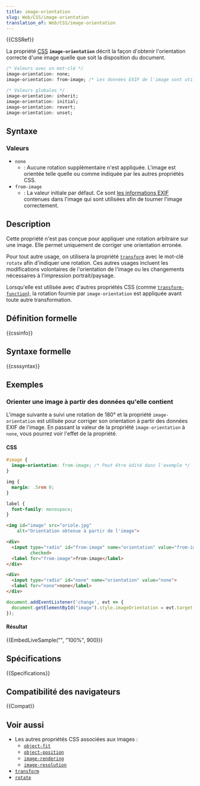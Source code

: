 ```yaml
---
title: image-orientation
slug: Web/CSS/image-orientation
translation_of: Web/CSS/image-orientation
---
```


{{CSSRef}}

La propriété [CSS](/fr/docs/Web/CSS) **`image-orientation`** décrit la façon d'obtenir l'orientation correcte d'une image quelle que soit la disposition du document.

```css
/* Valeurs avec un mot-clé */
image-orientation: none;
image-orientation: from-image; /* Les données EXIF de l'image sont utilisées. */

/* Valeurs globales */
image-orientation: inherit;
image-orientation: initial;
image-orientation: revert;
image-orientation: unset;
```

## Syntaxe

### Valeurs

- `none`
  - : Aucune rotation supplémentaire n'est appliquée. L'image est orientée telle quelle ou comme indiquée par les autres propriétés CSS.
- `from-image`
  - : La valeur initiale par défaut. Ce sont [les informations EXIF](https://fr.wikipedia.org/wiki/Exchangeable_image_file_format) contenues dans l'image qui sont utilisées afin de tourner l'image correctement.

## Description

Cette propriété n'est pas conçue pour appliquer une rotation arbitraire sur une image. Elle permet uniquement de corriger une orientation erronée.

Pour tout autre usage, on utilisera la propriété [`transform`](/fr/docs/Web/CSS/transform) avec le mot-clé `rotate` afin d'indiquer une rotation. Ces autres usages incluent les modifications volontaires de l'orientation de l'image ou les changements nécessaires à l'impression portrait/paysage.

Lorsqu'elle est utilisée avec d'autres propriétés CSS (comme [`transform-function`](/fr/docs/Web/CSS/transform-function)), la rotation fournie par `image-orientation` est appliquée avant toute autre transformation.

## Définition formelle

{{cssinfo}}

## Syntaxe formelle

{{csssyntax}}

## Exemples

### Orienter une image à partir des données qu'elle contient

L'image suivante a suivi une rotation de 180° et la propriété `image-orientation` est utilisée pour corriger son orientation à partir des données EXIF de l'image. En passant la valeur de la propriété `image-orientation` à `none`, vous pourrez voir l'effet de la propriété.

#### CSS

```css
#image {
  image-orientation: from-image; /* Peut être édité dans l'exemple */
}
```

```css hidden
img {
  margin: .5rem 0;
}

label {
  font-family: monospace;
}
```

```html hidden
<img id="image" src="oriole.jpg"
    alt="Orientation obtenue à partir de l'image">

<div>
  <input type="radio" id="from-image" name="orientation" value="from-image"
         checked>
  <label for="from-image">from-image</label>
</div>

<div>
  <input type="radio" id="none" name="orientation" value="none">
  <label for="none">none</label>
</div>
```

```js hidden
document.addEventListener('change', evt => {
  document.getElementById("image").style.imageOrientation = evt.target.value;
});
```

#### Résultat

{{EmbedLiveSample("", "100%", 900)}}

## Spécifications

{{Specifications}}

## Compatibilité des navigateurs

{{Compat}}

## Voir aussi

- Les autres propriétés CSS associées aux images&nbsp;:
  - [`object-fit`](/fr/docs/Web/CSS/object-fit)
  - [`object-position`](/fr/docs/Web/CSS/object-position)
  - [`image-rendering`](/fr/docs/Web/CSS/Image-rendering)
  - [`image-resolution`](/fr/docs/Web/CSS/image-resolution)
- [`transform`](/fr/docs/Web/CSS/transform)
- [`rotate`](/fr/docs/Web/CSS/rotate)
